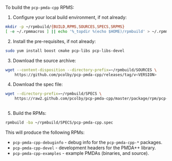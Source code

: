 To build the `pcp-pmda-cpp` RPMS:

1. Configure your local build environment, if not already:
  ```bash
  mkdir -p ~/rpmbuild/{BUILD,RPMS,SOURCES,SPECS,SRPMS}
  [ -e ~/.rpmmacros ] || echo '%_topdir %(echo $HOME)/rpmbuild' > ~/.rpmmacros
  ```

2. Install the pre-requisites, if not already:
  ```bash
  sudo yum install boost cmake pcp-libs pcp-libs-devel
  ```

3. Download the source archive:
  ```bash
  wget --content-disposition --directory-prefix=~/rpmbuild/SOURCES \
      https://github.com/pcolby/pcp-pmda-cpp/releases/tag/v<VERSION>
  ```

4. Download the spec file:
  ```bash
  wget --directory-prefix=~/rpmbuild/SPECS \
      https://raw2.github.com/pcolby/pcp-pmda-cpp/master/package/rpm/pcp-pmda-cpp.spec
      
  ```

5. Build the RPMs:
  ```bash
  rpmbuild -ba ~/rpmbuild/SPECS/pcp-pmda-cpp.spec
  ```

This will produce the following RPMs:
* `pcp-pmda-cpp-debuginfo` - debug info for the `pcp-pmda-cpp-*` packages.
* `pcp-pmda-cpp-devel` - development headers for the PMDA++ library.
* `pcp-pmda-cpp-examples` - example PMDAs (binaries, and source).
